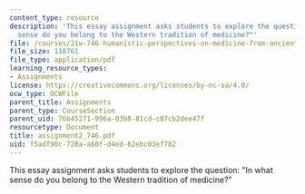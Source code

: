 ```yaml
---
content_type: resource
description: 'This essay assignment asks students to explore the question: "In what
  sense do you belong to the Western tradition of medicine?"'
file: /courses/21w-746-humanistic-perspectives-on-medicine-from-ancient-greece-to-modern-america-spring-2005/f5adf90c728aa60fd4ed62ebc03ef782_assignment2_746.pdf
file_size: 118761
file_type: application/pdf
learning_resource_types:
- Assignments
license: https://creativecommons.org/licenses/by-nc-sa/4.0/
ocw_type: OCWFile
parent_title: Assignments
parent_type: CourseSection
parent_uid: 76b45271-996a-03b8-81cd-c07cb2dee47f
resourcetype: Document
title: assignment2_746.pdf
uid: f5adf90c-728a-a60f-d4ed-62ebc03ef782
---
```

This essay assignment asks students to explore the question: "In what sense do you belong to the Western tradition of medicine?"